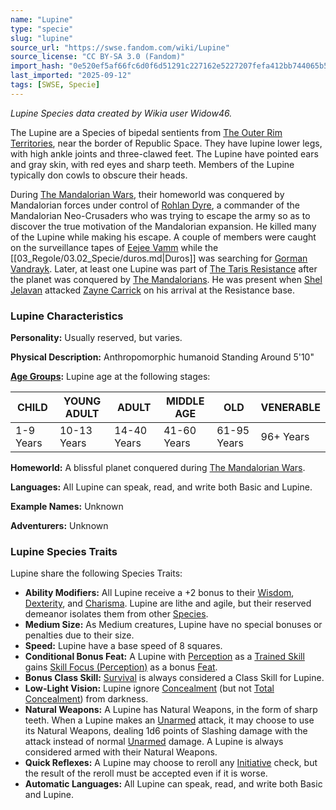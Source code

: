```yaml
---
name: "Lupine"
type: "specie"
slug: "lupine"
source_url: "https://swse.fandom.com/wiki/Lupine"
source_license: "CC BY-SA 3.0 (Fandom)"
import_hash: "0e520ef5af66fc6d0f6d51291c227162e5227207fefa412bb744065b5e3eed2d"
last_imported: "2025-09-12"
tags: [SWSE, Specie]
---
```

*Lupine Species data created by Wikia user Widow46.*

The Lupine are a Species of bipedal sentients from [The Outer Rim Territories](https://swse.fandom.com/wiki/The_Outer_Rim_Territories), near the border of Republic Space. They have lupine lower legs, with high ankle joints and three-clawed feet. The Lupine have pointed ears and gray skin, with red eyes and sharp teeth. Members of the Lupine typically don cowls to obscure their heads.

During [The Mandalorian Wars](https://swse.fandom.com/wiki/The_Mandalorian_Wars), their homeworld was conquered by Mandalorian forces under control of [Rohlan Dyre](https://swse.fandom.com/wiki/Rohlan_Dyre), a commander of the Mandalorian Neo-Crusaders who was trying to escape the army so as to discover the true motivation of the Mandalorian expansion. He killed many of the Lupine while making his escape. A couple of members were caught on the surveillance tapes of [Eejee Vamm](https://swse.fandom.com/wiki/Eejee_Vamm) while the [[03_Regole/03.02_Specie/duros.md|Duros]] was searching for [Gorman Vandrayk](https://swse.fandom.com/wiki/Gorman_Vandrayk). Later, at least one Lupine was part of [The Taris Resistance](https://swse.fandom.com/wiki/The_Taris_Resistance) after the planet was conquered by [The Mandalorians](https://swse.fandom.com/wiki/The_Mandalorians). He was present when [Shel Jelavan](https://swse.fandom.com/wiki/Shel_Jelavan) attacked [Zayne Carrick](https://swse.fandom.com/wiki/Zayne_Carrick) on his arrival at the Resistance base.
### Lupine Characteristics
**Personality:** Usually reserved, but varies.

**Physical Description:** Anthropomorphic humanoid Standing Around 5'10"  

**[Age Groups](https://swse.fandom.com/wiki/Age_Groups):** Lupine age at the following stages:

| CHILD | YOUNG ADULT | ADULT | MIDDLE AGE | OLD | VENERABLE |
| --- | --- | --- | --- | --- | --- |
| 1-9 Years | 10-13 Years | 14-40 Years | 41-60 Years | 61-95 Years | 96+ Years |

**Homeworld:** A blissful planet conquered during [The Mandalorian Wars](https://swse.fandom.com/wiki/The_Mandalorian_Wars).

**Languages:** All Lupine can speak, read, and write both Basic and Lupine.

**Example Names:** Unknown

**Adventurers:** Unknown
### Lupine Species Traits
Lupine share the following Species Traits:
- **Ability Modifiers:** All Lupine receive a +2 bonus to their [Wisdom](https://swse.fandom.com/wiki/Wisdom), [Dexterity](https://swse.fandom.com/wiki/Dexterity), and [Charisma](https://swse.fandom.com/wiki/Charisma). Lupine are lithe and agile, but their reserved demeanor isolates them from other [Species](https://swse.fandom.com/wiki/Species).
- **Medium Size:** As Medium creatures, Lupine have no special bonuses or penalties due to their size.
- **Speed:** Lupine have a base speed of 8 squares.
- **Conditional Bonus Feat:** A Lupine with [Perception](https://swse.fandom.com/wiki/Perception) as a [Trained Skill](https://swse.fandom.com/wiki/Trained_Skill) gains [Skill Focus (Perception)](https://swse.fandom.com/wiki/Skill_Focus_(Perception)) as a bonus [Feat](https://swse.fandom.com/wiki/Feat).
- **Bonus Class Skill:** [Survival](https://swse.fandom.com/wiki/Survival) is always considered a Class Skill for Lupine.
- **Low-Light Vision:** Lupine ignore [Concealment](https://swse.fandom.com/wiki/Concealment) (but not [Total Concealment](https://swse.fandom.com/wiki/Total_Concealment)) from darkness.
- **Natural Weapons:** A Lupine has Natural Weapons, in the form of sharp teeth. When a Lupine makes an [Unarmed](https://swse.fandom.com/wiki/Unarmed) attack, it may choose to use its Natural Weapons, dealing 1d6 points of Slashing damage with the attack instead of normal [Unarmed](https://swse.fandom.com/wiki/Unarmed) damage. A Lupine is always considered armed with their Natural Weapons.
- **Quick Reflexes:** A Lupine may choose to reroll any [Initiative](https://swse.fandom.com/wiki/Initiative) check, but the result of the reroll must be accepted even if it is worse.
- **Automatic Languages:** All Lupine can speak, read, and write both Basic and Lupine.